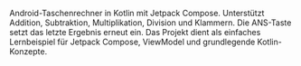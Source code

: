 Android-Taschenrechner in Kotlin mit Jetpack Compose. Unterstützt Addition, Subtraktion, Multiplikation, Division und Klammern.
Die ANS-Taste setzt das letzte Ergebnis erneut ein.
Das Projekt dient als einfaches Lernbeispiel für Jetpack Compose, ViewModel und grundlegende Kotlin-Konzepte.

